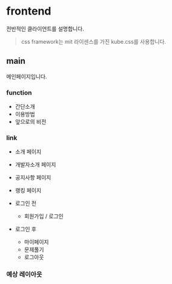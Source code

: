 # frontend
전반적인 클라이언트를 설명합니다.
> css framework는 mit 라이센스를 가진 kube.css를 사용합니다.
## main
메인페이지입니다.
### function
- 간단소개
- 이용방법
- 앞으로의 비전

### link
- 소개 페이지
- 개발자소개 페이지
- 공지사항 페이지
- 랭킹 페이지

- 로그인 전
	- 회원가입 / 로그인
- 로그인 후 
	- 마이페이지
	- 문제풀기
	- 로그아웃
### 예상 레이아웃